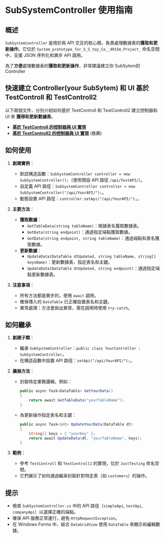 # SubSystemController 使用指南

## 概述
`SubSystemController` 是用於與 API 交互的核心類，負責處理數據表的**獲取和更新操作**。它位於 `System_prototype_for_S_S_toy_Co__4915m_Project_` 命名空間中，支援 JSON 序列化和異步 API 調用。

為了**方便**處理數據表的**獲取和更新操作**，非常建議建立你 SubSytem的 Controller

## 快速建立 Controller(your SubSytem) 和 UI 基於 TestControll 和 TestControll2 
以下兩個文件，分別介紹如何基於 TestControll 和 TestControll2 建立控制器和 UI 來 **獲得和更新數據表**。
- **[基於 TestControll 的控制器與 UI 實現](Explainations_of_TestControll.md)**
- **[基於 TestControll2 的控制器與 UI 實現](Explainations_of_TestControll.md)** (推薦)

## 如何使用
1. **創建實例**：
   - 默認構造函數：`SubSystemController controller = new SubSystemController();`（使用預設 API 路徑 `/api/TestAPI/`）。
   - 自定義 API 路徑：`SubSystemController controller = new SubSystemController("/api/YourAPI/");`。
   - 動態設置 API 路徑：`controller.setApi("/api/YourAPI/");`。

2. **主要方法**：
   - **獲取數據**：
     - `GetTableData(string tableName)`：根據表名獲取數據表。
     - `GetData(string endpoint)`：通過指定端點獲取數據。
     - `GetData(string endpoint, string tableName)`：通過端點和表名獲取數據。
   - **更新數據**：
     - `UpdateData(DataTable dtUpdated, string tableName, string[] keysName)`：更新數據表，指定表名和主鍵。
     - `UpdateData(DataTable dtUpdated, string endpoint)`：通過指定端點更新數據表。

3. **注意事項**：
   - 所有方法都是異步的，使用 `await` 調用。
   - 確保傳入的 `DataTable` 已正確設置表名和主鍵。
   - 異常處理：方法會拋出異常，需在調用時使用 `try-catch`。

## 如何繼承
1. **創建子類**：
   - 繼承 `SubSystemController`：`public class YourController : SubSystemController`。
   - 在構造函數中設置 API 路徑：`setApi("/api/YourAPI/");`。

2. **擴展方法**：
   - 封裝特定業務邏輯，例如：
     ```csharp
     public async Task<DataTable> GetYourData()
     {
         return await GetTableData("yourTableName");
     }
     ```
   - 為更新操作指定表名和主鍵：
     ```csharp
     public async Task<int> UpdateYourData(DataTable dt)
     {
         string[] keys = { "yourKey" };
         return await UpdateData(dt, "yourTableName", keys);
     }
     ```

3. **範例**：
   - 參考 `TestControll` 和 `TestControll2` 的實現，位於 `JustTesting` 命名空間。
   - 它們展示了如何通過繼承封裝針對特定表（如 `customers`）的操作。

## 提示
- 檢查 `SubSystemController.cs` 中的 API 路徑（`simpleApi`, `testApi`, `companyApi`）以選擇正確的端點。
- 確保 API 服務正常運行，避免 `HttpRequestException`。
- 在 Windows Forms 中，結合 `DataGridView` 使用 `DataTable` 來顯示和編輯數據。
